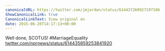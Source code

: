```yaml
---
canonicalURL: https://twitter.com/jmjordan/status/614437260927197186
ShowCanonicalLink: true
CanonicalLinkText: View original on
date: 2015-06-26T14:17:13+00:00
---
```

Well done, SCOTUS! #MarriageEquality [twitter.com/nprnews/status/614435859253841920](https://twitter.com/nprnews/status/614435859253841920)
